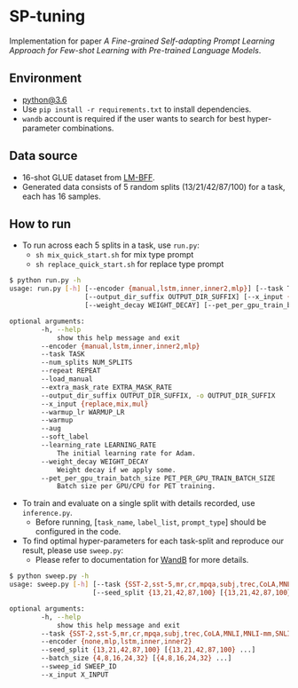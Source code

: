 # SP-tuning
Implementation for paper *A Fine-grained Self-adapting Prompt Learning Approach for Few-shot Learning with Pre-trained Language Models*.
## Environment
- python@3.6
- Use `pip install -r requirements.txt` to install dependencies.
- `wandb` account is required if the user wants to search for best hyper-parameter combinations.
## Data source
- 16-shot GLUE dataset from [LM-BFF](https://github.com/princeton-nlp/LM-BFF).
- Generated data consists of 5 random splits (13/21/42/87/100) for a task, each has 16 samples.
## How to run
- To run across each 5 splits in a task, use `run.py`:
    - `sh mix_quick_start.sh` for mix type prompt
    - `sh replace_quick_start.sh` for replace type prompt
```bash
$ python run.py -h
usage: run.py [-h] [--encoder {manual,lstm,inner,inner2,mlp}] [--task TASK] [--num_splits NUM_SPLITS] [--repeat REPEAT] [--load_manual] [--extra_mask_rate EXTRA_MASK_RATE]
                   [--output_dir_suffix OUTPUT_DIR_SUFFIX] [--x_input {replace,mix,mul}] [--warmup_lr WARMUP_LR] [--warmup] [--aug] [--soft_label] [--learning_rate LEARNING_RATE]
                   [--weight_decay WEIGHT_DECAY] [--pet_per_gpu_train_batch_size PET_PER_GPU_TRAIN_BATCH_SIZE]

optional arguments:
        -h, --help          
            show this help message and exit
        --encoder {manual,lstm,inner,inner2,mlp}
        --task TASK
        --num_splits NUM_SPLITS
        --repeat REPEAT
        --load_manual
        --extra_mask_rate EXTRA_MASK_RATE
        --output_dir_suffix OUTPUT_DIR_SUFFIX, -o OUTPUT_DIR_SUFFIX
        --x_input {replace,mix,mul}
        --warmup_lr WARMUP_LR
        --warmup
        --aug
        --soft_label
        --learning_rate LEARNING_RATE
            The initial learning rate for Adam.
        --weight_decay WEIGHT_DECAY
            Weight decay if we apply some.
        --pet_per_gpu_train_batch_size PET_PER_GPU_TRAIN_BATCH_SIZE
            Batch size per GPU/CPU for PET training.

```
- To train and evaluate on a single split with details recorded, use `inference.py`.
  - Before running, [`task_name`, `label_list`, `prompt_type`] should be configured in the code.
- To find optimal hyper-parameters for each task-split and reproduce our result, please use `sweep.py`:
  - Please refer to documentation for [WandB](https://docs.wandb.ai/) for more details.
```bash
$ python sweep.py -h
usage: sweep.py [-h] [--task {SST-2,sst-5,mr,cr,mpqa,subj,trec,CoLA,MNLI,MNLI-mm,SNLI,QNLI,RTE-glue,MRPC,QQP}] [--encoder {none,mlp,lstm,inner,inner2}]
                     [--seed_split {13,21,42,87,100} [{13,21,42,87,100} ...]] [--batch_size {4,8,16,24,32} [{4,8,16,24,32} ...]] [--sweep_id SWEEP_ID] [--x_input X_INPUT]

optional arguments:
        -h, --help            
            show this help message and exit
        --task {SST-2,sst-5,mr,cr,mpqa,subj,trec,CoLA,MNLI,MNLI-mm,SNLI,QNLI,RTE-glue,MRPC,QQP}
        --encoder {none,mlp,lstm,inner,inner2}
        --seed_split {13,21,42,87,100} [{13,21,42,87,100} ...]
        --batch_size {4,8,16,24,32} [{4,8,16,24,32} ...]
        --sweep_id SWEEP_ID
        --x_input X_INPUT
```

